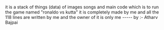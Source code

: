 it is a stack of things (data) of images songs and main code which is to run the game named "ronaldo vs kutta" it is completely made by me and all the 118 lines are written by me and the owner of it is only me ----- 
by :- Atharv Bajpai
